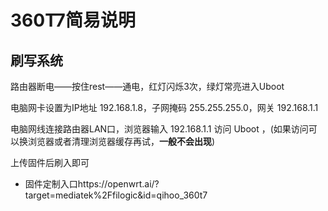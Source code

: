 # 360T7简易说明

刷写系统
-------
路由器断电——按住rest——通电，红灯闪烁3次，绿灯常亮进入Uboot

电脑网卡设置为IP地址 192.168.1.8，子网掩码 255.255.255.0，网关 192.168.1.1

电脑网线连接路由器LAN口，浏览器输入 192.168.1.1 访问 Uboot ，(如果访问可以换浏览器或者清理浏览器缓存再试，**一般不会出现**)

上传固件后刷入即可
* 固件定制入口https://openwrt.ai/?target=mediatek%2Ffilogic&id=qihoo_360t7